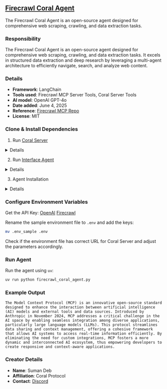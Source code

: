 ## [Firecrawl Coral Agent](https://github.com/Coral-Protocol/firecrawl-coral-agent.git)
The Firecrawl Coral Agent is an open-source agent designed for comprehensive web scraping, crawling, and data extraction tasks.

### Responsibility
The Firecrawl Coral Agent is an open-source agent designed for comprehensive web scraping, crawling, and data extraction tasks. It excels in structured data extraction and deep research by leveraging a multi-agent architecture to efficiently navigate, search, and analyze web content.


### Details
- **Framework**: LangChain
- **Tools used**: Firecrawl MCP Server Tools, Coral Server Tools
- **AI model**: OpenAI GPT-4o
- **Date added**: June 4, 2025
- **Reference**: [Firecrawl MCP Repo](https://github.com/mendableai/firecrawl)
- **License**: MIT

### Clone & Install Dependencies

1. Run [Coral Server](https://github.com/Coral-Protocol/coral-server)
<details>

This agent runs on Coral Server, follow the instrcutions below to run the server. In a new terminal clone the repository:


```bash
git clone https://github.com/Coral-Protocol/coral-server.git
```

Navigate to the project directory:
```bash
cd coral-server
```
Run the server
```bash
cd ./gradlew run
```
</details>

2. Run [Interface Agent](https://github.com/Coral-Protocol/Coral-Interface-Agent)

<details>

If you are trying to run Open Deep Research agent and require an input, you can either create your agent which communicates on the coral server or run and register the Interface Agent on the Coral Server. In a new terminal clone the repository:


```bash
git clone https://github.com/Coral-Protocol/Coral-Interface-Agent.git
```
Navigate to the project directory:
```bash
cd Coral-Interface-Agent
```

Install `uv`:
```bash
pip install uv
```
Install dependencies from `pyproject.toml` using `uv`:
```bash
uv sync
```

Configure API Key
```bash
export OPENAI_API_KEY=
```

Run the agent using `uv`:
```bash
uv run python 0-langchain-interface.py
```

</details>

3. Agent Installation

<details>

Clone the repository:
```bash
git clone https://github.com/Coral-Protocol/firecrawl-coral-agent.git
```

Navigate to the project directory:
```bash
cd firecrawl-coral-agent
```

Install `uv`:
```bash
pip install uv
```

Install dependencies from `pyproject.toml` using `uv`:
```bash
uv sync
```

This command will read the `pyproject.toml` file and install all specified dependencies in a virtual environment managed by `uv`.

</details>

### Configure Environment Variables
Get the API Key:
[OpenAI](https://platform.openai.com/api-keys)
[Firecrawl](https://www.firecrawl.dev/app/api-keys)

Rename the sample environment file to `.env` and add the keys:
```bash
mv .env_sample .env
```
Check if the environment file has correct URL for Coral Server and adjust the parameters accordingly.

### Run Agent
Run the agent using `uv`:
```bash
uv run python firecrawl_coral_agent.py
```

### Example Output
```
The Model Context Protocol (MCP) is an innovative open-source standard designed to enhance the interaction between artificial intelligence (AI) models and external tools and data sources. Introduced by Anthropic in November 2024, MCP addresses a critical challenge in the AI space by enabling seamless integration among diverse applications, particularly large language models (LLMs). This protocol streamlines data sharing and context management, offering a cohesive framework that allows AI systems to access real-time information efficiently. By eliminating the need for custom integrations, MCP fosters a more dynamic and interconnected AI ecosystem, thus empowering developers to create responsive and context-aware applications.

```

### Creator Details
- **Name**: Suman Deb
- **Affiliation**: Coral Protocol
- **Contact**: [Discord](https://discord.com/invite/Xjm892dtt3)

